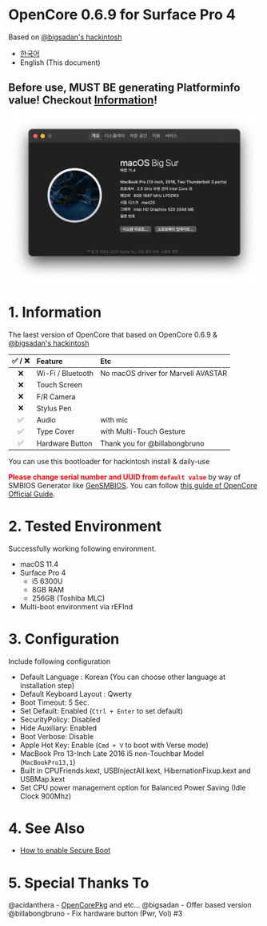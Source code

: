 # OpenCore 0.6.9 for Surface Pro 4
Based on [@bigsadan's hackintosh](https://github.com/bigsadan/surface-pro-4-hackintosh)

- [한국어](https://github.com/icaros7/OpenCore_Surface_Pro_4/blob/opencore-0.6.9/Readme_ko.md)
- English (This document)

## **Before use, MUST BE generating Platforminfo value!** Checkout [Information](#1.-Information)!

![](screenshot.png)

# 1. Information
The laest version of OpenCore that based on OpenCore 0.6.9 & [@bigsadan's hackintosh](https://github.com/bigsadan/surface-pro-4-hackintosh)

|✅ / ❌|Feature|Etc|
|:---:|:---|:---|
|❌|Wi-Fi / Bluetooth|No macOS driver for Marvell AVASTAR|
|❌|Touch Screen||
|❌|F/R Camera||
|❌|Stylus Pen||
|✅|Audio|with mic|
|✅|Type Cover|with Multi-Touch Gesture|
|✅|Hardware Button|Thank you for @billabongbruno|


You can use this bootloader for hackintosh install & daily-use

<span style="color:red">**Please change serial number and UUID from `default value`**</span> by way of SMBIOS Generator like [GenSMBIOS](https://github.com/corpnewt/GenSMBIOS). You can follow [this guide of OpenCore Official Guide](https://dortania.github.io/OpenCore-Install-Guide/config-laptop.plist/skylake.html#platforminfo).

# 2. Tested Environment
Successfully working following environment.

- macOS 11.4
- Surface Pro 4
    - i5 6300U
    - 8GB RAM
    - 256GB (Toshiba MLC)
- Multi-boot environment via rEFInd

# 3. Configuration
Include following configuration

- Default Language : Korean (You can choose other language at installation step)
- Default Keyboard Layout : Qwerty
- Boot Timeout: 5 Sec.
- Set Default: Enabled (`Ctrl + Enter` to set default)
- SecurityPolicy: Disabled
- Hide Auxiliary: Enabled
- Boot Verbose: Disable
- Apple Hot Key: Enable (`Cmd + V` to boot with Verse mode)
- MacBook Pro 13-Inch Late 2016 i5 non-Touchbar Model (`MacBookPro13,1`)
- Built in CPUFriends.kext, USBInjectAll.kext, HibernationFixup.kext and USBMap.kext
- Set CPU power management option for Balanced Power Saving (Idle Clock 900Mhz) 

# 4. See Also
- [How to enable Secure Boot](https://github.com/badstorm/surface-pro-7-opencore/blob/master/SecureBoot.With.Grub.md)

# 5. Special Thanks To
@acidanthera - [OpenCorePkg](https://github.com/acidanthera/OpenCorePkg) and etc...
@bigsadan - Offer based version
@billabongbruno - Fix hardware button (Pwr, Vol) #3